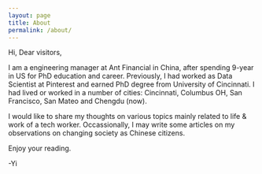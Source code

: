 ```yaml
---
layout: page
title: About
permalink: /about/
---
```


Hi, Dear visitors,

I am a engineering manager at Ant Financial in China, after spending 9-year in US for PhD education and career. Previously, I had worked as
Data Scientist at Pinterest and earned PhD degree from University of Cincinnati. I had lived or worked in a number of cities: Cincinnati, Columbus OH, San Francisco, San Mateo and Chengdu (now). 

I would like to share my thoughts on various topics mainly related to life & work of a tech worker. Occassionally, I may write some articles on my observations on changing society as Chinese citizens. 

Enjoy your reading.

-Yi